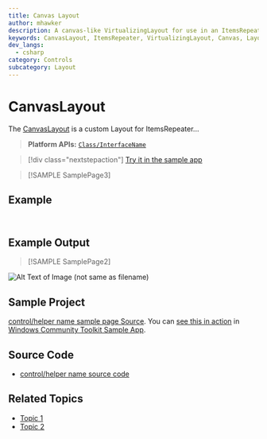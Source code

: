 ```yaml
---
title: Canvas Layout
author: mhawker
description: A canvas-like VirtualizingLayout for use in an ItemsRepeater
keywords: CanvasLayout, ItemsRepeater, VirtualizingLayout, Canvas, Layout, Panel, Arrange
dev_langs:
  - csharp
category: Controls
subcategory: Layout
---
```


<!-- To know about all the available Markdown syntax, Check out https://docs.microsoft.com/en-us/contribute/markdown-reference -->
<!-- Ensure you remove all comments before submission, to ensure that there are no formatting issues when displaying this page.  -->
<!-- It is recommended to check how the Documentation will look in the sample app, before Merging a PR -->
<!-- **Note:** All links to other docs.microsoft.com pages should be relative without locale, i.e. for the one above would be /contribute/markdown-reference -->
<!-- Included images should be optimized for size and not include any Intellectual Property references. -->
<!-- When linking to the Community Toolkit repo for source references include the specific rel/#.#.# version path of the expected release version, this ensures code will be accessible by docs if it is refactored or moved during development of the next release. -->

# CanvasLayout

<!-- Describe your control -->
The [CanvasLayout](API-Link) is a custom Layout for ItemsRepeater...

<!-- Your API link will be in a form like: /dotnet/api/microsoft.toolkit.uwp.helpers.printhelper 
with the namespace and the class name. Without any country/region 'en-us' identifiers, the root domain, or query string views.
-->

<!-- Use below format to display note
> [!NOTE]
> Some note

> [!IMPORTANT]
> Some important note

> [!WARNING]
> Some warning note
-->

> **Platform APIs:** <!-- Include a comma separated list of links of any APIs used in the document in the following format: --> [`Class/InterfaceName`](API-Link)

<!-- If you have a sample app page, use the sample app category and the name from samples.json here: -->

> [!div class="nextstepaction"]
> [Try it in the sample app](uwpct://categoryName?sample=pageName)


> [!SAMPLE SamplePage3]

## Example
<!-- At least provide a basic example usage or more details here. -->

```csharp

```
<!-- VB.Net samples are optional. If included, 'vb' should also be listed in the 'dev_langs' defined in the header. Code Blocks will be combined if there is no other content between different Code Block languages.
```vb

```
-->

```xaml

```

## Example Output

> [!SAMPLE SamplePage2]

<!-- Image/Text can show the output of the control/helper -->
![Alt Text of Image (not same as filename)](../resources/images/filename.png)

## Sample Project

<!-- Link to the sample page in the Windows Community Toolkit Sample App -->
[control/helper name sample page Source](sample-page-link). You can [see this in action](uwpct://CategoryName?sample=pageName) in [Windows Community Toolkit Sample App](https://aka.ms/windowstoolkitapp).

## Source Code

- [control/helper name source code](source-code-link)

<!-- Optional -->

## Related Topics

- [Topic 1](link)
- [Topic 2](link)
